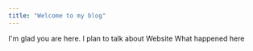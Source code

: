 ```yaml
---
title: "Welcome to my blog"
---
```


I'm glad you are here. I plan to talk about Website
What happened here
